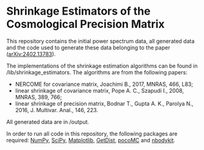 # Shrinkage Estimators of the Cosmological Precision Matrix 

This repository contains the initial power spectrum data, all generated data and the code used to generate these data belonging to the paper ([arXiv:2402.13783](https://arxiv.org/abs/2402.13783)).

The implementations of the shrinkage estimation algorithms can be found in /lib/shrinkage_estimators. The algorithms are from the following papers:
* NERCOME for covariance matrix, Joachimi B., 2017, MNRAS, 466, L83;
* linear shrinkage of covariance matrix, Pope A. C., Szapudi I., 2008, MNRAS, 389, 766;
* linear shrinkage of precision matrix, Bodnar T., Gupta A. K., Parolya N., 2016, J. Multivar. Anal., 146, 223.

All generated data are in /output.

In order to run all code in this repository, the following packages are required: [NumPy](https://numpy.org), [SciPy](https://scipy.org), [Matplotlib](https://matplotlib.org), [GetDist](https://getdist.readthedocs.io/en/latest/), [pocoMC](https://pocomc.readthedocs.io) and [nbodykit](https://nbodykit.readthedocs.io/).
